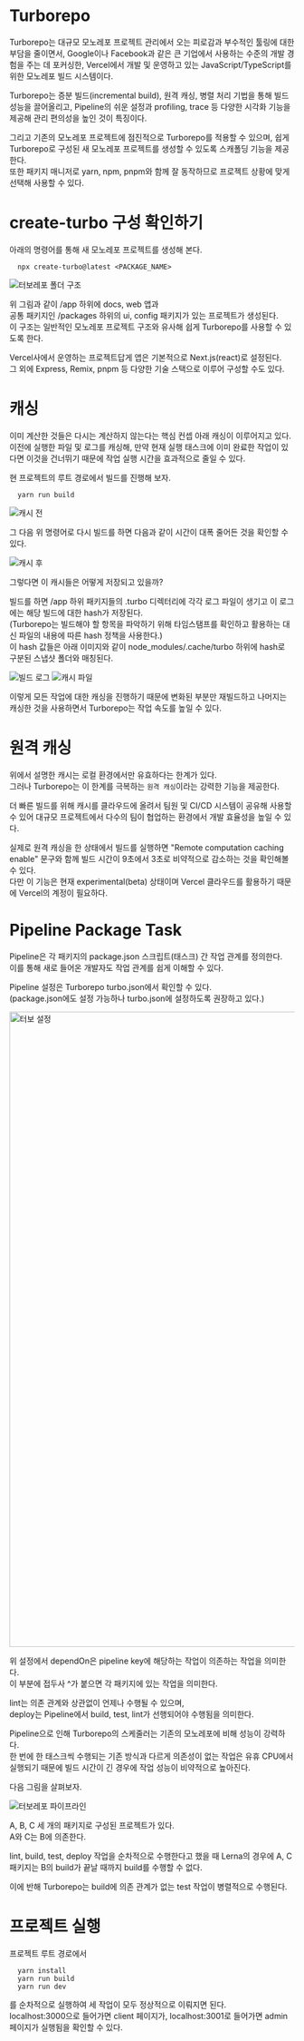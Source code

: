 # Turborepo
Turborepo는 대규모 모노레포 프로젝트 관리에서 오는 피로감과 부수적인 툴링에 대한 부담을 줄이면서, Google이나 Facebook과 같은 큰 기업에서 사용하는 수준의 개발 경험을 주는 데 포커싱한, Vercel에서 개발 및 운영하고 있는 JavaScript/TypeScript를 위한 모노레포 빌드 시스템이다.   
   
Turborepo는 증분 빌드(incremental build), 원격 캐싱, 병렬 처리 기법을 통해 빌드 성능을 끌어올리고, Pipeline의 쉬운 설정과 profiling, trace 등 다양한 시각화 기능을 제공해 관리 편의성을 높인 것이 특징이다.   
   
그리고 기존의 모노레포 프로젝트에 점진적으로 Turborepo를 적용할 수 있으며, 쉽게 Turborepo로 구성된 새 모노레포 프로젝트를 생성할 수 있도록 스캐폴딩 기능을 제공한다.   
또한 패키지 매니저로 yarn, npm, pnpm와 함께 잘 동작하므로 프로젝트 상황에 맞게 선택해 사용할 수 있다.   
   
# create-turbo 구성 확인하기
아래의 명령어를 통해 새 모노레포 프로젝트를 생성해 본다.
   
      npx create-turbo@latest <PACKAGE_NAME>   
   
![터보레포 폴더 구조](https://user-images.githubusercontent.com/46395776/172334584-4c234556-ae72-4f34-b9d9-b298a9922cb5.png)   
   
위 그림과 같이 /app 하위에 docs, web 앱과   
공통 패키지인 /packages 하위의 ui, config 패키지가 있는 프로젝트가 생성된다.   
이 구조는 일반적인 모노레포 프로젝트 구조와 유사해 쉽게 Turborepo를 사용할 수 있도록 한다.   
   
Vercel사에서 운영하는 프로젝트답게 앱은 기본적으로 Next.js(react)로 설정된다.   
그 외에 Express, Remix, pnpm 등 다양한 기술 스택으로 이루어 구성할 수도 있다.   
   
# 캐싱
이미 계산한 것들은 다시는 계산하지 않는다는 핵심 컨셉 아래 캐싱이 이루어지고 있다.   
이전에 실행한 파일 및 로그를 캐싱해, 만약 현재 실행 태스크에 이미 완료한 작업이 있다면 이것을 건너뛰기 때문에 작업 실행 시간을 효과적으로 줄일 수 있다.   
   
현 프로젝트의 루트 경로에서 빌드를 진행해 보자.
   
      yarn run build   
   
![캐시 전](https://user-images.githubusercontent.com/46395776/172342296-4157ba5a-8849-4c63-bdcc-478f7da2eaf0.png)   
   
그 다음 위 명령어로 다시 빌드를 하면 다음과 같이 시간이 대폭 줄어든 것을 확인할 수 있다.   
   
![캐시 후](https://user-images.githubusercontent.com/46395776/172342450-668dd464-b782-4dc0-9a79-5818104ca5a1.png)   
   
그렇다면 이 캐시들은 어떻게 저장되고 있을까?   
   
빌드를 하면 /app 하위 패키지들의 .turbo 디렉터리에 각각 로그 파일이 생기고 이 로그에는 해당 빌드에 대한 hash가 저장된다.   
(Turborepo는 빌드해야 할 항목을 파악하기 위해 타임스탬프를 확인하고 활용하는 대신 파일의 내용에 따른 hash 정책을 사용한다.)   
이 hash 값들은 아래 이미지와 같이 node_modules/.cache/turbo 하위에 hash로 구분된 스냅샷 폴더와 매칭된다.   
   
![빌드 로그](https://user-images.githubusercontent.com/46395776/172344531-3db521f3-e982-46d7-80f3-d9be9ece2396.png)
![캐시 파일](https://user-images.githubusercontent.com/46395776/172344580-510bf547-fc40-48c0-9226-fd08d69ddd98.png)   
   
이렇게 모든 작업에 대한 캐싱을 진행하기 때문에 변화된 부분만 재빌드하고 나머지는 캐싱한 것을 사용하면서 Turborepo는 작업 속도를 높일 수 있다.   
   
# 원격 캐싱
위에서 설명한 캐시는 로컬 환경에서만 유효하다는 한계가 있다.   
그러나 Turborepo는 이 한계를 극복하는 `원격 캐싱`이라는 강력한 기능을 제공한다.   
   
더 빠른 빌드를 위해 캐시를 클라우드에 올려서 팀원 및 CI/CD 시스템이 공유해 사용할 수 있어 대규모 프로젝트에서 다수의 팀이 협업하는 환경에서 개발 효율성을 높일 수 있다.   
   
실제로 원격 캐싱을 한 상태에서 빌드를 실행하면 "Remote computation caching enable" 문구와 함께 빌드 시간이 9초에서 3초로 비약적으로 감소하는 것을 확인해볼 수 있다.   
다만 이 기능은 현재 experimental(beta) 상태이며 Vercel 클라우드를 활용하기 때문에 Vercel의 계정이 필요하다.   
   
# Pipeline Package Task
Pipeline은 각 패키지의 package.json 스크립트(태스크) 간 작업 관계를 정의한다.   
이를 통해 새로 들어온 개발자도 작업 관계를 쉽게 이해할 수 있다.   
   
Pipeline 설정은 Turborepo turbo.json에서 확인할 수 있다.   
(package.json에도 설정 가능하나 turbo.json에 설정하도록 권장하고 있다.)   
   
<img width="1120" alt="터보 설정" src="https://user-images.githubusercontent.com/46395776/172350609-119741fe-a8dc-4025-bf6a-972ccc4779c2.png">   
   
위 설정에서 dependOn은 pipeline key에 해당하는 작업이 의존하는 작업을 의미한다.   
이 부분에 접두사 ^가 붙으면 각 패키지에 있는 작업을 의미한다.   
   
lint는 의존 관계와 상관없이 언제나 수행될 수 있으며,   
deploy는 Pipeline에서 build, test, lint가 선행되어야 수행됨을 의미한다.   
   
Pipeline으로 인해 Turborepo의 스케줄러는 기존의 모노레포에 비해 성능이 강력하다.   
한 번에 한 태스크씩 수행되는 기존 방식과 다르게 의존성이 없는 작업은 유휴 CPU에서 실행되기 때문에 빌드 시간이 긴 경우에 작업 성능이 비약적으로 높아진다.   
   
다음 그림을 살펴보자.   
   
![터보레포 파이프라인](https://user-images.githubusercontent.com/46395776/172351744-fb59e6b2-75a2-401f-a7b1-1488b972a1e5.png)   
   
A, B, C 세 개의 패키지로 구성된 프로젝트가 있다.   
A와 C는 B에 의존한다.   
   
lint, build, test, deploy 작업을 순차적으로 수행한다고 했을 때 Lerna의 경우에 A, C 패키지는 B의 build가 끝날 때까지 build를 수행할 수 없다.   
   
이에 반해 Turborepo는 build에 의존 관계가 없는 test 작업이 병렬적으로 수행된다.   
   
# 프로젝트 실행
프로젝트 루트 경로에서
   
      yarn install
      yarn run build
      yarn run dev   
   
를 순차적으로 실행하여 세 작업이 모두 정상적으로 이뤄지면 된다.   
localhost:3000으로 들어가면 client 페이지가,
localhost:3001로 들어가면 admin 페이지가 실행됨을 확인할 수 있다.